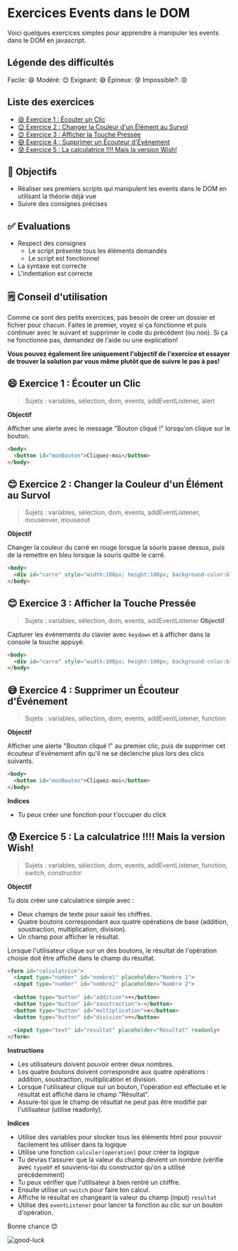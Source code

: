 <!-- omit in toc -->
# Exercices Events dans le DOM

Voici quelques exercices simples pour apprendre à manipuler les events dans le DOM en javascript.

<!-- omit in toc -->
## Légende des difficultés

Facile: 😄
Modéré: 😊
Exigeant: 😅
Épineux: 😰
Impossible?: 😡

<!-- omit in toc -->
## Liste des exercices

- [😄 Exercice 1 : Écouter un Clic](#-exercice-1--écouter-un-clic)
- [😊 Exercice 2 : Changer la Couleur d'un Élément au Survol](#-exercice-2--changer-la-couleur-dun-élément-au-survol)
- [😊 Exercice 3 : Afficher la Touche Pressée](#-exercice-3--afficher-la-touche-pressée)
- [😅 Exercice 4 : Supprimer un Écouteur d'Événement](#-exercice-4--supprimer-un-écouteur-dévénement)
- [😰 Exercice 5 : La calculatrice !!!! Mais la version Wish!](#-exercice-5--la-calculatrice--mais-la-version-wish)

<!-- omit in toc -->
## :memo: Objectifs

- Réaliser ses premiers scripts qui manipulent les events dans le DOM en utilisant la théorie déjà vue
- Suivre des consignes précises

<!-- omit in toc -->
## :white_check_mark: Evaluations

- Respect des consignes
  - Le script présente tous les éléments demandés
  - Le script est fonctionnel
- La syntaxe est correcte
- L'indentation est correcte

<!-- omit in toc -->
## 🗒️ Conseil d'utilisation

Comme ce sont des petits exercices, pas besoin de créer un dossier et fichier pour chacun. Faites le premier, voyez si ça fonctionne et puis continuer avec le suivant et supprimer le code du précédent (ou non). Si ça ne fonctionne pas, demandez de l'aide ou une explication!

**Vous pouvez également lire uniquement l'objectif de l'exercice et essayer de trouver la solution par vous même plutôt que de suivre le pas à pas!**

## 😄 Exercice 1 : Écouter un Clic

> Sujets : variables, sélection, dom, events, addEventListener, alert

**Objectif**

Afficher une alerte avec le message "Bouton cliqué !" lorsqu'on clique sur le bouton.

```html
<body>
  <button id="monBouton">Cliquez-moi</button>
</body>
```

## 😊 Exercice 2 : Changer la Couleur d'un Élément au Survol

> Sujets : variables, sélection, dom, events, addEventListener, mouseover, mouseout

**Objectif**

Changer la couleur du carré en rouge lorsque la souris passe dessus, puis de la remettre en bleu lorsque la souris quitte le carré.

```html
<body>
  <div id="carre" style="width:100px; height:100px; background-color:blue;"></div>
</body>
```

## 😊 Exercice 3 : Afficher la Touche Pressée

> Sujets : variables, sélection, dom, events, addEventListener
**Objectif**

Capturer les événements du clavier avec `keydown` et à afficher dans la console la touche appuyé.

```html
<body>
  <div id="carre" style="width:100px; height:100px; background-color:blue;"></div>
</body>
```

## 😅 Exercice 4 : Supprimer un Écouteur d'Événement

> Sujets : variables, sélection, dom, events, addEventListener, function

**Objectif**

Afficher une alerte "Bouton cliqué !" au premier clic, puis de supprimer cet écouteur d'événement afin qu'il ne se déclenche plus lors des clics suivants.

```html
<body>
  <button id="monBouton">Cliquez-moi</button>
</body>
```

**Indices**

- Tu peux créer une fonction pour t'occuper du click

## 😰 Exercice 5 : La calculatrice !!!! Mais la version Wish!

> Sujets : variables, sélection, dom, events, addEventListener, function, switch, constructor

**Objectif**

Tu dois créer une calculatrice simple avec :

- Deux champs de texte pour saisir les chiffres.
- Quatre boutons correspondant aux quatre opérations de base (addition, soustraction, multiplication, division).
- Un champ pour afficher le résultat.

Lorsque l'utilisateur clique sur un des boutons, le résultat de l'opération choisie doit être affiché dans le champ du résultat.

```html
<form id="calculatrice">
  <input type="number" id="nombre1" placeholder="Nombre 1">
  <input type="number" id="nombre2" placeholder="Nombre 2">
  
  <button type="button" id="addition">+</button>
  <button type="button" id="soustraction">-</button>
  <button type="button" id="multiplication">x</button>
  <button type="button" id="division">÷</button>
  
  <input type="text" id="resultat" placeholder="Résultat" readonly>
</form>

```

**Instructions**

- Les utilisateurs doivent pouvoir entrer deux nombres.
- Les quatre boutons doivent correspondre aux quatre opérations : addition, soustraction, multiplication et division.
- Lorsque l'utilisateur clique sur un bouton, l'opération est effectuée et le résultat est affiché dans le champ "Résultat".
- Assure-toi que le champ de résultat ne peut pas être modifié par l'utilisateur (utilise readonly).

**Indices**

- Utilise des variables pour stocker tous les éléments html pour pouvoir facilement les utiliser dans ta logique
- Utilise une fonction `calculer(operation)` pour créer ta logique
- Tu devras t'assurer que la valeur du champ devient un nombre (vérifie avec `typeOf` et souviens-toi du constructor qu'on a utilisé précédemment)
- Tu peux vérifier que l'utilisateur à bien rentré un chiffre.
- Ensuite utilise un `switch` pour faire ton calcul.
- Affiche le résultat en changeant la valeur du champ (input) `resultat`
- Utilise des `eventListener` pour lancer ta fonction au clic sur un bouton d'opération.

Bonne chance 😊

![good-luck](https://i.giphy.com/media/v1.Y2lkPTc5MGI3NjExcm12N2Fla2M4NHNuZ2cwdmJyYmJzaTYxc3liYTZoeHlxdXRsZ2M5eCZlcD12MV9pbnRlcm5hbF9naWZfYnlfaWQmY3Q9Zw/EqF5Y99mEH29HcxXnq/giphy.gif)